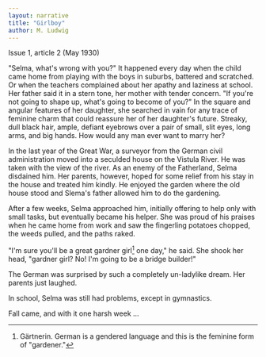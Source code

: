 ```yaml
---
layout: narrative
title: "Girlboy"
author: M. Ludwig
---
```


Issue 1, article 2 (May 1930)

"Selma, what's wrong with you?" It happened every day when the child came home from playing with the boys in suburbs, battered and scratched. Or when the teachers complained about her apathy and laziness at school. Her father said it in a stern tone, her mother with tender concern. "If you're not going to shape up, what's going to become of you?" In the square and angular features of her daughter, she searched in vain for any trace of feminine charm that could reassure her of her daughter's future. Streaky, dull black hair, ample, defiant eyebrows over a pair of small, slit eyes, long arms, and big hands. How would any man ever want to marry her?

In the last year of the Great War, a surveyor from the German civil administration moved into a seculded house on the Vistula River. He was taken with the view of the river. As an enemy of the Fatherland, Selma disdained him. Her parents, however, hoped for some relief from his stay in the house and treated him kindly. He enjoyed the garden where the old house stood and Slema's father allowed him to do the gardening.

After a few weeks, Selma approached him, initially offering to help only with small tasks, but eventually became his helper. She was proud of his praises when he came home from work and saw the fingerling potatoes chopped, the weeds pulled, and the paths raked.

"I'm sure you'll be a great gardner girl[^fn1] one day," he said. She shook her head, "gardner girl? No! I'm going to be a bridge builder!"

The German was surprised by such a completely un-ladylike dream. Her parents just laughed.

In school, Selma was still had problems, except in gymnastics.

Fall came, and with it one harsh week ...

[^fn1]: Gärtnerin. German is a gendered language and this is the feminine form of "gardener."